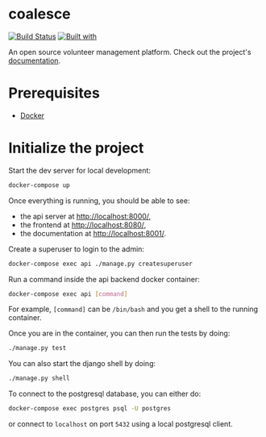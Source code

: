 # coalesce

[![Build Status](https://travis-ci.org/FederationOfTech/coalesce.svg?branch=master)](https://travis-ci.org/FederationOfTech/coalesce)
[![Built with](https://img.shields.io/badge/Built_with-Cookiecutter_Django_Rest-F7B633.svg)](https://github.com/agconti/cookiecutter-django-rest)

An open source volunteer management platform. Check out the project's [documentation](https://FederationOfTech.github.io/Coalesce/).

# Prerequisites

- [Docker](https://docs.docker.com/docker-for-mac/install/)

# Initialize the project

Start the dev server for local development:

```bash
docker-compose up
```

Once everything is running, you should be able to see:

 - the api server at [http://localhost:8000/](http://localhost:8000/),
 - the frontend at [http://localhost:8080/](http://localhost:8080/),
 - the documentation at [http://localhost:8001/](http://localhost:8001/).

Create a superuser to login to the admin:

```bash
docker-compose exec api ./manage.py createsuperuser
```

Run a command inside the api backend docker container:

```bash
docker-compose exec api [command]
```

For example, `[command]` can be `/bin/bash` and you get a shell to the running container.

Once you are in the container, you can then run the tests by doing:

```bash
./manage.py test
```

You can also start the django shell by doing:

```bash
./manage.py shell
```

To connect to the postgresql database, you can either do:

```bash
docker-compose exec postgres psql -U postgres
```

or connect to `localhost` on port `5432` using a local postgresql client.
